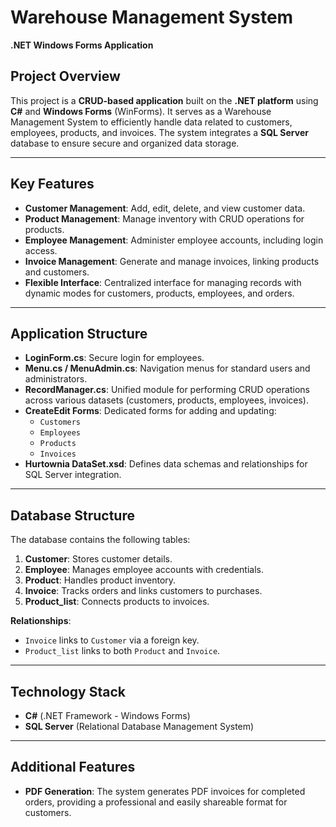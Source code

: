 # Warehouse Management System  
**.NET Windows Forms Application**  

## Project Overview  
This project is a **CRUD-based application** built on the **.NET platform** using **C#** and **Windows Forms** (WinForms). It serves as a Warehouse Management System to efficiently handle data related to customers, employees, products, and invoices. The system integrates a **SQL Server** database to ensure secure and organized data storage.

---

## Key Features  
- **Customer Management**: Add, edit, delete, and view customer data.  
- **Product Management**: Manage inventory with CRUD operations for products.  
- **Employee Management**: Administer employee accounts, including login access.  
- **Invoice Management**: Generate and manage invoices, linking products and customers.  
- **Flexible Interface**: Centralized interface for managing records with dynamic modes for customers, products, employees, and orders.  

---

## Application Structure  
- **LoginForm.cs**: Secure login for employees.  
- **Menu.cs / MenuAdmin.cs**: Navigation menus for standard users and administrators.  
- **RecordManager.cs**: Unified module for performing CRUD operations across various datasets (customers, products, employees, invoices).  
- **CreateEdit Forms**: Dedicated forms for adding and updating:  
   - `Customers`  
   - `Employees`  
   - `Products`  
   - `Invoices`  
- **Hurtownia DataSet.xsd**: Defines data schemas and relationships for SQL Server integration.  

---

## Database Structure  
The database contains the following tables:  
1. **Customer**: Stores customer details.  
2. **Employee**: Manages employee accounts with credentials.  
3. **Product**: Handles product inventory.  
4. **Invoice**: Tracks orders and links customers to purchases.  
5. **Product_list**: Connects products to invoices.  

**Relationships**:  
- `Invoice` links to `Customer` via a foreign key.  
- `Product_list` links to both `Product` and `Invoice`.  

---

## Technology Stack  
- **C#** (.NET Framework - Windows Forms)  
- **SQL Server** (Relational Database Management System)  

---

## Additional Features  
- **PDF Generation**: The system generates PDF invoices for completed orders, providing a professional and easily shareable format for customers.  
